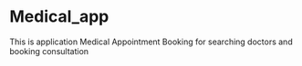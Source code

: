 # Medical_app
This is application Medical Appointment Booking for searching doctors and booking consultation 